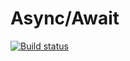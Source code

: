 # Async/Await

[![Build status](https://ci.appveyor.com/api/projects/status/fwvd0st9yk8uh0aq?svg=true)](https://ci.appveyor.com/project/demargorn/async-await)
